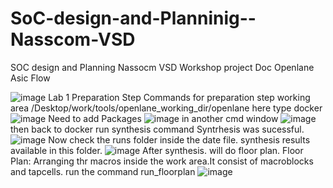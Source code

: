 # SoC-design-and-Planninig--Nasscom-VSD
SOC design and Planning Nassocm VSD Workshop project Doc
Openlane Asic Flow

![image](https://github.com/Arul-Github/SoC-design-and-Planninig--Nasscom-VSD/assets/113671884/edbb7d81-13ee-4900-9bb9-b4ee95d1426e)
Lab 1
Preparation Step
Commands for preparation step
working area
/Desktop/work/tools/openlane_working_dir/openlane
here type docker
![image](https://github.com/Arul-Github/SoC-design-and-Planninig--Nasscom-VSD/assets/113671884/131994a2-d271-4d9a-8cdd-e666f13c5101)
Need to add Packages 
![image](https://github.com/Arul-Github/SoC-design-and-Planninig--Nasscom-VSD/assets/113671884/d4b9731e-08c7-49b6-ab2d-afe0f69a8f9f)
in another cmd window
![image](https://github.com/Arul-Github/SoC-design-and-Planninig--Nasscom-VSD/assets/113671884/ac9d0a64-bb2d-4a3e-8a95-208c20faefbf)
then back to docker run synthesis command
Syntrhesis was sucessful. 
![image](https://github.com/Arul-Github/SoC-design-and-Planninig--Nasscom-VSD/assets/113671884/61213765-df1f-4bd0-9f95-444ca7b479f4)
Now check the runs folder inside the date file. synthesis results available in this folder.
![image](https://github.com/Arul-Github/SoC-design-and-Planninig--Nasscom-VSD/assets/113671884/25189fdd-1eec-40e3-ace1-4470d84c5165)
After synthesis. will do floor plan.
Floor Plan: Arranging thr macros inside the work area.It consist of macroblocks and tapcells.
run the command run_floorplan
![image](https://github.com/Arul-Github/SoC-design-and-Planninig--Nasscom-VSD/assets/113671884/12305adf-f750-4ce2-9199-02a3770b2244)
